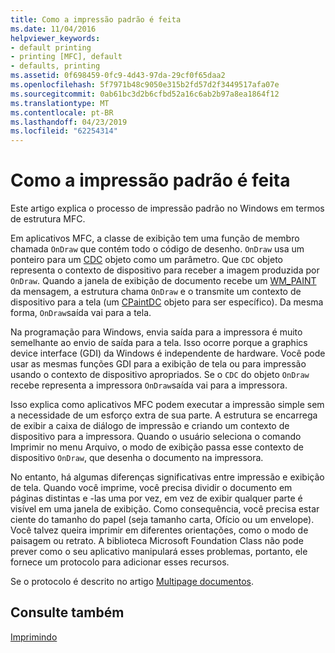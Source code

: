 ```yaml
---
title: Como a impressão padrão é feita
ms.date: 11/04/2016
helpviewer_keywords:
- default printing
- printing [MFC], default
- defaults, printing
ms.assetid: 0f698459-0fc9-4d43-97da-29cf0f65daa2
ms.openlocfilehash: 5f7971b48c9050e315b2fd57d2f3449517afa07e
ms.sourcegitcommit: 0ab61bc3d2b6cfbd52a16c6ab2b97a8ea1864f12
ms.translationtype: MT
ms.contentlocale: pt-BR
ms.lasthandoff: 04/23/2019
ms.locfileid: "62254314"
---
```

# <a name="how-default-printing-is-done"></a>Como a impressão padrão é feita

Este artigo explica o processo de impressão padrão no Windows em termos de estrutura MFC.

Em aplicativos MFC, a classe de exibição tem uma função de membro chamada `OnDraw` que contém todo o código de desenho. `OnDraw` usa um ponteiro para um [CDC](../mfc/reference/cdc-class.md) objeto como um parâmetro. Que `CDC` objeto representa o contexto de dispositivo para receber a imagem produzida por `OnDraw`. Quando a janela de exibição de documento recebe um [WM_PAINT](/windows/desktop/gdi/wm-paint) da mensagem, a estrutura chama `OnDraw` e o transmite um contexto de dispositivo para a tela (um [CPaintDC](../mfc/reference/cpaintdc-class.md) objeto para ser específico). Da mesma forma, `OnDraw`saída vai para a tela.

Na programação para Windows, envia saída para a impressora é muito semelhante ao envio de saída para a tela. Isso ocorre porque a graphics device interface (GDI) da Windows é independente de hardware. Você pode usar as mesmas funções GDI para a exibição de tela ou para impressão usando o contexto de dispositivo apropriados. Se o `CDC` do objeto `OnDraw` recebe representa a impressora `OnDraw`saída vai para a impressora.

Isso explica como aplicativos MFC podem executar a impressão simple sem a necessidade de um esforço extra de sua parte. A estrutura se encarrega de exibir a caixa de diálogo de impressão e criando um contexto de dispositivo para a impressora. Quando o usuário seleciona o comando Imprimir no menu Arquivo, o modo de exibição passa esse contexto de dispositivo `OnDraw`, que desenha o documento na impressora.

No entanto, há algumas diferenças significativas entre impressão e exibição de tela. Quando você imprime, você precisa dividir o documento em páginas distintas e -las uma por vez, em vez de exibir qualquer parte é visível em uma janela de exibição. Como consequência, você precisa estar ciente do tamanho do papel (seja tamanho carta, Ofício ou um envelope). Você talvez queira imprimir em diferentes orientações, como o modo de paisagem ou retrato. A biblioteca Microsoft Foundation Class não pode prever como o seu aplicativo manipulará esses problemas, portanto, ele fornece um protocolo para adicionar esses recursos.

Se o protocolo é descrito no artigo [Multipage documentos](../mfc/multipage-documents.md).

## <a name="see-also"></a>Consulte também

[Imprimindo](../mfc/printing.md)
